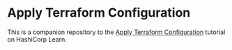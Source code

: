 # Apply Terraform Configuration

This is a companion repository to the [Apply Terraform Configuration](https://learn.hashicorp.com/tutorials/terraform/apply)
tutorial on HashiCorp Learn.
